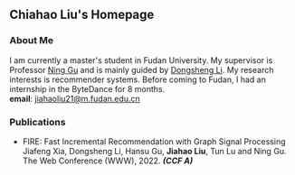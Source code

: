 ## Chiahao Liu's Homepage

### About Me
I am currently a master's student in Fudan University. My supervisor is Professor [Ning Gu](https://cscw.fudan.edu.cn/ninggu/list.htm) and is mainly guided by [Dongsheng Li](http://recmind.cn/). My research interests is recommender systems. Before coming to Fudan, I had an internship in the ByteDance for 8 months.  
**email**: jiahaoliu21@m.fudan.edu.cn

### Publications
- FIRE: Fast Incremental Recommendation with Graph Signal Processing  
Jiafeng Xia, Dongsheng Li, Hansu Gu, **Jiahao Liu**, Tun Lu and Ning Gu.  
The Web Conference (WWW), 2022. ***(CCF A)***

